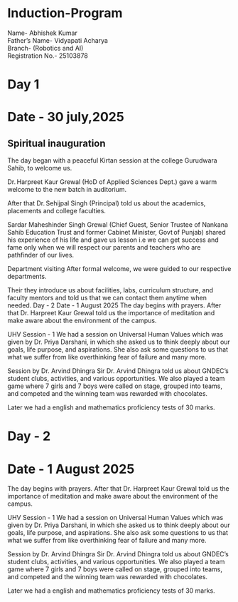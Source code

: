 # Induction-Program
 
Name- Abhishek Kumar 
<br>
Father’s Name- Vidyapati Acharya
<br> 
Branch- (Robotics and AI)
<br>
Registration No.- 25103878

# Day 1
# Date - 30 july,2025
## Spiritual inauguration

The day began with a peaceful Kirtan session at the college Gurudwara Sahib, to welcome us.

Dr. Harpreet Kaur Grewal (HoD of Applied Sciences Dept.) gave a warm welcome to the new batch in auditorium.

After that Dr. Sehijpal Singh (Principal) told us about the academics, placements and college faculties.

Sardar Maheshinder Singh Grewal (Chief Guest, Senior Trustee of Nankana Sahib Education Trust and former Cabinet Minister, Govt of Punjab) shared his experience of his life and gave us lesson i.e we can get success and fame only when we will respect our parents and teachers who are pathfinder of our lives.

Department visiting
After formal welcome, we were guided to our respective departments.

Their they introduce us about facilities, labs, curriculum structure, and faculty mentors and told us that we can contact them anytime when needed.
Day - 2
Date - 1 August 2025
The day begins with prayers. After that Dr. Harpreet Kaur Grewal told us the importance of meditation and make aware about the environment of the campus.

UHV Session - 1
We had a session on Universal Human Values which was given by Dr. Priya Darshani, in which she asked us to think deeply about our goals, life purpose, and aspirations. She also ask some questions to us that what we suffer from like overthinking fear of failure and many more.

Session by Dr. Arvind Dhingra Sir
Dr. Arvind Dhingra told us about GNDEC’s student clubs, activities, and various opportunities. We also played a team game where 7 girls and 7 boys were called on stage, grouped into teams, and competed and the winning team was rewarded with chocolates.

Later we had a english and mathematics proficiency tests of 30 marks.

# Day - 2
# Date - 1 August 2025

The day begins with prayers. After that Dr. Harpreet Kaur Grewal told us the importance of meditation and make aware about the environment of the campus.

UHV Session - 1
We had a session on Universal Human Values which was given by Dr. Priya Darshani, in which she asked us to think deeply about our goals, life purpose, and aspirations. She also ask some questions to us that what we suffer from like overthinking fear of failure and many more.

Session by Dr. Arvind Dhingra Sir
Dr. Arvind Dhingra told us about GNDEC’s student clubs, activities, and various opportunities. We also played a team game where 7 girls and 7 boys were called on stage, grouped into teams, and competed and the winning team was rewarded with chocolates.

Later we had a english and mathematics proficiency tests of 30 marks.